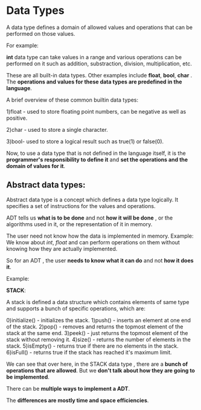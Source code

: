 # Data Types
A data type defines a domain of allowed values and operations that can be performed on those values.

For example:

   __int__ data type can take values in a range and various operations can be performed on it such as addition, substraction, division, multiplication, etc.
   
These are all built-in data types. Other examples include __float__, __bool__, __char__ . The __operations and values for these data types are predefined in the language__. 
   
A brief overview of these common builtin data types:

1)float - used to store floating point numbers, can be negative as well as positive.

2)char - used to store a single character.

3)bool- used to store a logical result such as true(1) or false(0).

Now, to use a data type that is not defined in the language itself, it is the __programmer's responsibility to define it__ and __set the operations and the domain of values for it__.


## Abstract data types:

Abstract data type is a concept which defines a data type logically. It specifies a set of instructions for the values and operations. 

ADT tells us __what is to be done__ and not __how it will be done__ , or the algorithms used in it, or the representation of it in memory.

The user need not know how the data is implemented in memory. Example: We know about _int_, _float_ and can perform operations on them without knowing how they are actually implemented. 

So for an ADT , the user __needs to know what it can do__ and not __how it does it__. 

Example:

  __STACK__:
  
  A stack is defined a data structure which contains elements of same type and supports a bunch of specific operations, which are:
  
  0)initialize() - initializes the stack.
  1)push() - inserts an element at one end of the stack.
  2)pop() - removes and returns the topmost element of the stack at the same end.
  3)peek() - just returns the topmost element of the stack without removing it.
  4)size() - returns the number of elements in the stack.
  5)isEmpty() - returns true if there are no elements in the stack.
  6)isFull() - returns true if the stack has reached it's maximum limit.
        

We can see that over here, in the STACK data type , there are a __bunch of operations that are allowed__. But we __don't talk about how they are going to be implemented__. 

There can be __multiple ways to implement a ADT__.  
        
The __differences are mostly time and space efficiencies__.         
        


